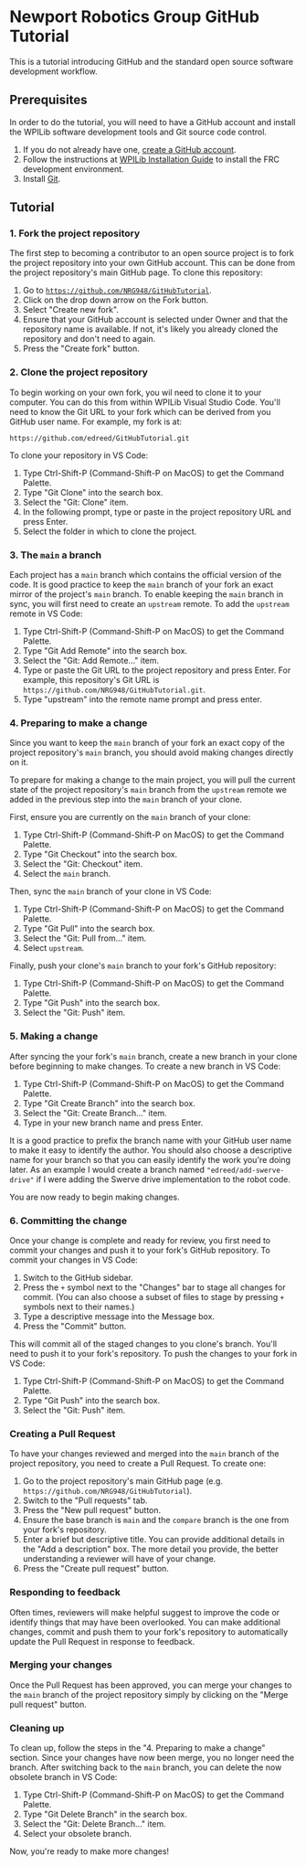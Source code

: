 # Newport Robotics Group GitHub Tutorial

This is a tutorial introducing GitHub and the standard open source software
development workflow.

## Prerequisites

In order to do the tutorial, you will need to have a GitHub account and install
the WPILib software development tools and Git source code control.

1. If you do not already have one, [create a GitHub account][L001].
2. Follow the instructions at [WPILib Installation Guide][L002] to install the FRC
   development environment.
3. Install [Git][L003].

## Tutorial

### 1. Fork the project repository

The first step to becoming a contributor to an open source project is to fork
the project repository into your own GitHub account. This can be done from the
project repository's main GitHub page. To clone this repository:

1. Go to [`https://github.com/NRG948/GitHubTutorial`][L004].
2. Click on the drop down arrow on the Fork button.
3. Select "Create new fork".
4. Ensure that your GitHub account is selected under Owner and that the
   repository name is available. If not, it's likely you already cloned the
   repository and don't need to again.
5. Press the "Create fork" button.

### 2. Clone the project repository

To begin working on your own fork, you wil need to clone it to your computer.
You can do this from within WPILib Visual Studio Code. You'll need to know the
Git URL to your fork which can be derived from you GitHub user name. For
example, my fork is at:

`https://github.com/edreed/GitHubTutorial.git`

To clone your repository in VS Code:

1. Type Ctrl-Shift-P (Command-Shift-P on MacOS) to get the Command Palette.
2. Type "Git Clone" into the search box.
3. Select the "Git: Clone" item.
4. In the following prompt, type or paste in the project repository URL and
   press Enter.
5. Select the folder in which to clone the project.

### 3. The `main` a branch

Each project has a `main` branch which contains the official version of the
code. It is good practice to keep the `main` branch of your fork an exact mirror
of the project's `main` branch. To enable keeping the `main` branch in sync, you
will first need to create an `upstream` remote. To add the `upstream` remote in
VS Code:

1. Type Ctrl-Shift-P (Command-Shift-P on MacOS) to get the Command Palette.
2. Type "Git Add Remote" into the search box.
3. Select the "Git: Add Remote..." item.
4. Type or paste the Git URL to the project repository and press Enter. For
   example, this repository's Git URL is
   `https://github.com/NRG948/GitHubTutorial.git`.
5. Type "upstream" into the remote name prompt and press enter.

### 4. Preparing to make a change

Since you want to keep the `main` branch of your fork an exact copy of the
project repository's `main` branch, you should avoid making changes directly on
it.

To prepare for making a change to the main project, you will pull the current
state of the project repository's `main` branch from the `upstream` remote we
added in the previous step into the `main` branch of your clone.

First, ensure you are currently on the `main` branch of your clone:

1. Type Ctrl-Shift-P (Command-Shift-P on MacOS) to get the Command Palette.
2. Type "Git Checkout" into the search box.
3. Select the "Git: Checkout" item.
4. Select the `main` branch.

Then, sync the `main` branch of your clone in VS Code:

1. Type Ctrl-Shift-P (Command-Shift-P on MacOS) to get the Command Palette.
2. Type "Git Pull" into the search box.
3. Select the "Git: Pull from..." item.
4. Select `upstream`.

Finally, push your clone's `main` branch to your fork's GitHub repository:

1. Type Ctrl-Shift-P (Command-Shift-P on MacOS) to get the Command Palette.
2. Type "Git Push" into the search box.
3. Select the "Git: Push" item.

### 5. Making a change

After syncing the your fork's `main` branch, create a new branch in your clone
before beginning to make changes. To create a new branch in VS Code:

1. Type Ctrl-Shift-P (Command-Shift-P on MacOS) to get the Command Palette.
2. Type "Git Create Branch" into the search box.
3. Select the "Git: Create Branch..." item.
4. Type in your new branch name and press Enter.

It is a good practice to prefix the branch name with your GitHub user name to
make it easy to identify the author. You should also choose a descriptive name
for your branch so that you can easily identify the work you're doing later.
As an example I would create a branch named `"edreed/add-swerve-drive"` if I
were adding the Swerve drive implementation to the robot code.

You are now ready to begin making changes.

### 6. Committing the change

Once your change is complete and ready for review, you first need to commit your
changes and push it to your fork's GitHub repository. To commit your changes in
VS Code:

1. Switch to the GitHub sidebar.
2. Press the `+` symbol next to the "Changes" bar to stage all changes for
   commit. (You can also choose a subset of files to stage by pressing `+`
   symbols next to their names.)
3. Type a descriptive message into the Message box.
4. Press the "Commit" button.

This will commit all of the staged changes to you clone's branch. You'll need to
push it to your fork's repository. To push the changes to your fork in VS Code:

1. Type Ctrl-Shift-P (Command-Shift-P on MacOS) to get the Command Palette.
2. Type "Git Push" into the search box.
3. Select the "Git: Push" item.

### Creating a Pull Request

To have your changes reviewed and merged into the `main` branch of the project
repository, you need to create a Pull Request. To create one:

1. Go to the project repository's main GitHub page (e.g.
   `https://github.com/NRG948/GitHubTutorial`).
2. Switch to the "Pull requests" tab.
3. Press the "New pull request" button.
4. Ensure the base branch is `main` and the `compare` branch is the one from
   your fork's repository.
5. Enter a brief but descriptive title. You can provide additional details in
   the "Add a description" box. The more detail you provide, the better
   understanding a reviewer will have of your change.
6. Press the "Create pull request" button.

### Responding to feedback

Often times, reviewers will make helpful suggest to improve the code or identify
things that may have been overlooked. You can make additional changes, commit
and push them to your fork's repository to automatically update the Pull Request
in response to feedback.

### Merging your changes

Once the Pull Request has been approved, you can merge your changes to the
`main` branch of the project repository simply by clicking on the "Merge pull
request" button.

### Cleaning up

To clean up, follow the steps in the "4. Preparing to make a change" section.
Since your changes have now been merge, you no longer need the branch. After
switching back to the `main` branch, you can delete the now obsolete branch in
VS Code:

1. Type Ctrl-Shift-P (Command-Shift-P on MacOS) to get the Command Palette.
2. Type "Git Delete Branch" in the search box.
3. Select the "Git: Delete Branch..." item.
4. Select your obsolete branch.

Now, you're ready to make more changes!

[L001]: https://github.com/signup
[L002]: https://docs.wpilib.org/en/stable/docs/zero-to-robot/step-2/wpilib-setup.html
[L003]: https://git-scm.org
[L004]: https://github.com/NRG948/GitHubTutorial
